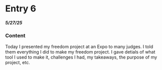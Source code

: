 # Entry 6
##### 5/27/25

### Content

Today I presented my freedom project at an Expo to many judges. I told them everything I did to make my freedom project. I gave detials of what tool I used to make it, challenges I had, my takeaways, the purpose of my project, etc.
